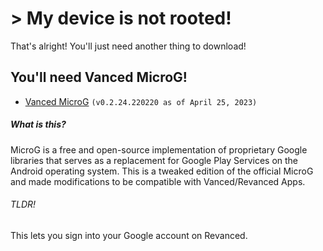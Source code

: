 # > My device is not rooted!

That's alright! You'll just need another thing to download!

## You'll need Vanced MicroG!
- [Vanced MicroG](https://www.apkmirror.com/wp-content/themes/APKMirror/download.php?id=3254741&key=d0b5925ed131d874ddbb6eaf2e42a0b6b99c3de8 "https://www.apkmirror.com/wp-content/themes/APKMirror/download.php?id=3254741&key=d0b5925ed131d874ddbb6eaf2e42a0b6b99c3de8") `(v0.2.24.220220 as of April 25, 2023)`

##### What is this?
MicroG is a free and open-source implementation of proprietary Google libraries that serves as a replacement for Google Play Services on the Android operating system. This is a tweaked edition of the official MicroG and made modifications to be compatible with Vanced/Revanced Apps.
###### TLDR!
This lets you sign into your Google account on Revanced.

